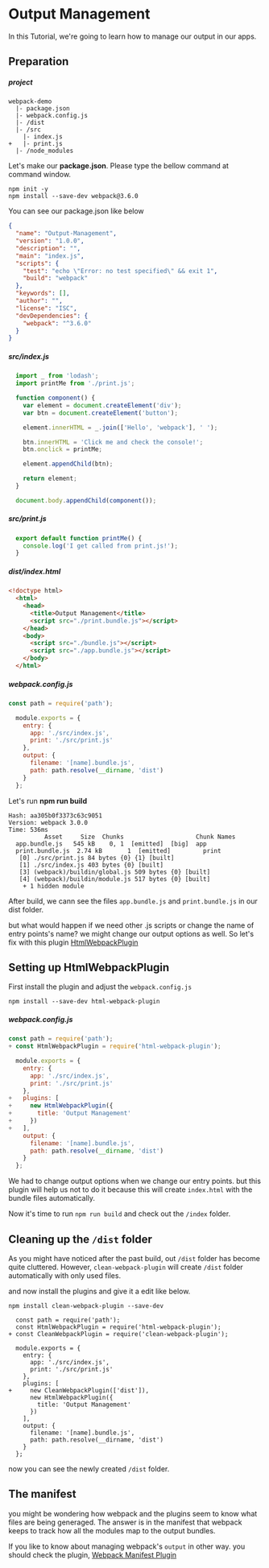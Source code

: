 Output Management
=================
In this Tutorial, we're going to learn how to manage our output in our apps.

Preparation
-------------
##### project

```
webpack-demo
  |- package.json
  |- webpack.config.js
  |- /dist
  |- /src
    |- index.js
+   |- print.js
  |- /node_modules
```

Let's make our <b>package.json</b>. Please type the bellow command at command window.

```
npm init -y
npm install --save-dev webpack@3.6.0
```

You can see our package.json like below

```json
{
  "name": "Output-Management",
  "version": "1.0.0",
  "description": "",
  "main": "index.js",
  "scripts": {
    "test": "echo \"Error: no test specified\" && exit 1",
    "build": "webpack"
  },
  "keywords": [],
  "author": "",
  "license": "ISC",
  "devDependencies": {
    "webpack": "^3.6.0"
  }
}
```

##### src/index.js
```js
  import _ from 'lodash';
  import printMe from './print.js';

  function component() {
    var element = document.createElement('div');
    var btn = document.createElement('button');

    element.innerHTML = _.join(['Hello', 'webpack'], ' ');

    btn.innerHTML = 'Click me and check the console!';
    btn.onclick = printMe;

    element.appendChild(btn);

    return element;
  }

  document.body.appendChild(component());
```

##### src/print.js
```js
  export default function printMe() {
    console.log('I get called from print.js!');
  }
```

##### dist/index.html
```html
<!doctype html>
  <html>
    <head>
      <title>Output Management</title>
      <script src="./print.bundle.js"></script>
    </head>
    <body>
      <script src="./bundle.js"></script>
      <script src="./app.bundle.js"></script>
    </body>
  </html>
```

##### webpack.config.js

```js
const path = require('path');

  module.exports = {
    entry: {
      app: './src/index.js',
      print: './src/print.js'
    },
    output: {
      filename: '[name].bundle.js',
      path: path.resolve(__dirname, 'dist')
    }
  };
```

Let's run <b>npm run build</b>

```
Hash: aa305b0f3373c63c9051
Version: webpack 3.0.0
Time: 536ms
          Asset     Size  Chunks                    Chunk Names
  app.bundle.js   545 kB    0, 1  [emitted]  [big]  app
  print.bundle.js  2.74 kB       1  [emitted]         print
   [0] ./src/print.js 84 bytes {0} {1} [built]
   [1] ./src/index.js 403 bytes {0} [built]
   [3] (webpack)/buildin/global.js 509 bytes {0} [built]
   [4] (webpack)/buildin/module.js 517 bytes {0} [built]
    + 1 hidden module
```

After build, we cann see the files ```app.bundle.js``` and ```print.bundle.js``` in our dist folder. 

but what would happen if we need other .js scripts or change the name of entry points's name? we might change our output options as well.
So let's fix with this plugin [HtmlWebpackPlugin](https://webpack.js.org/plugins/html-webpack-plugin/)

## Setting up HtmlWebpackPlugin
First install the plugin and adjust the ```webpack.config.js```

```
npm install --save-dev html-webpack-plugin
```

##### webpack.config.js
```js
const path = require('path');
+ const HtmlWebpackPlugin = require('html-webpack-plugin');

  module.exports = {
    entry: {
      app: './src/index.js',
      print: './src/print.js'
    },
+   plugins: [
+     new HtmlWebpackPlugin({
+       title: 'Output Management'
+     })
+   ],
    output: {
      filename: '[name].bundle.js',
      path: path.resolve(__dirname, 'dist')
    }
  };
```

We had to change output options when we change our entry points. but this plugin will help us not to do it because this will create ```index.html``` with the bundle files automatically.

Now it's time to run ```npm run build``` and check out the ```/index``` folder.

## Cleaning up the ```/dist``` folder
As you might have noticed after the past build, out ```/dist``` folder has become quite cluttered. However, ```clean-webpack-plugin``` will create ```/dist``` folder automatically with only used files.

and now install the plugins and give it a edit like below.

```
npm install clean-webpack-plugin --save-dev
```

```
  const path = require('path');
  const HtmlWebpackPlugin = require('html-webpack-plugin');
+ const CleanWebpackPlugin = require('clean-webpack-plugin');

  module.exports = {
    entry: {
      app: './src/index.js',
      print: './src/print.js'
    },
    plugins: [
+     new CleanWebpackPlugin(['dist']),
      new HtmlWebpackPlugin({
        title: 'Output Management'
      })
    ],
    output: {
      filename: '[name].bundle.js',
      path: path.resolve(__dirname, 'dist')
    }
  };
```

now you can see the newly created ```/dist``` folder.


## The manifest
you might be wondering how webpack and the plugins seem to know what files are being generaged.
The answer is in the manifest that webpack keeps to track how all the modules map to the output bundles.

If you like to know about managing webpack's ```output``` in other way. you should check the plugin, [Webpack Manifest Plugin](https://github.com/danethurber/webpack-manifest-plugin)
